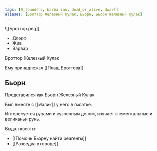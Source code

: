 ```yaml
---
tags: [9_founders, barbarian, dead_or_alive, dwarf]
aliases: [Броттор Железный Кулак, Бьорн, Бьорн Железный Кулак]
---
```


![[Броттор.png]]

- Дварф
- Жив
- Варвар

Броттор Железный Кулак

Ему принадлежал [[Плащ Броттора]]

## Бьорн

Представился как Бьорн Железный Кулак

Был вместе с [[Малик]] у него в палатке.

Интересуется рунами и кузнечным делом, изучает элементальные и великаньи руны.

Выдал квесты:

- [[Помочь Бьорну найти реагенты]]
- [[Разведка в городе]]
